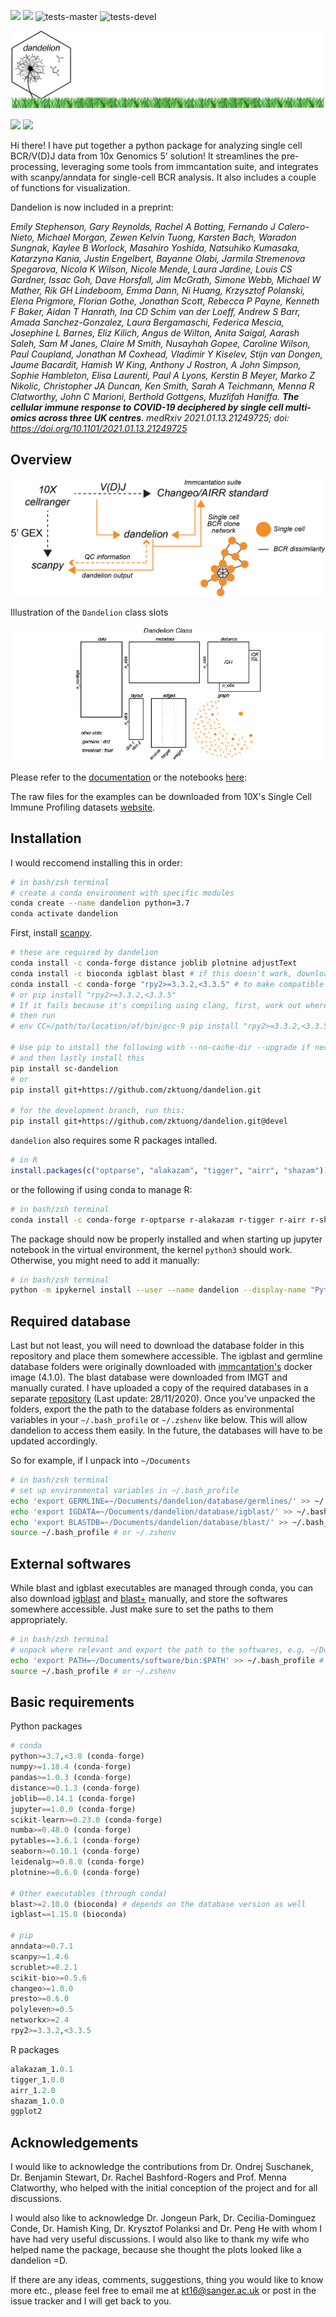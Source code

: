 [![](https://readthedocs.org/projects/sc-dandelion/badge/?version=latest)](https://sc-dandelion.readthedocs.io/en/latest/?badge=latest)
[![](https://badge.fury.io/py/sc-dandelion.svg)](https://badge.fury.io/py/sc-dandelion)
![tests-master](https://github.com/zktuong/dandelion/workflows/tests/badge.svg?branch=master)
![tests-devel](https://github.com/zktuong/dandelion/workflows/tests/badge.svg?branch=devel)

![](notebooks/img/dandelion_logo_illustration.png)

![](https://byob.yarr.is/zktuong/dandelion/master-version) ![](https://byob.yarr.is/zktuong/dandelion/devel-version)

Hi there! I have put together a python package for analyzing single cell BCR/V(D)J data from 10x Genomics 5' solution! It streamlines the pre-processing, leveraging some tools from immcantation suite, and integrates with scanpy/anndata for single-cell BCR analysis. It also includes a couple of functions for visualization. 

Dandelion is now included in a preprint:

*Emily Stephenson, Gary Reynolds, Rachel A Botting, Fernando J Calero-Nieto, Michael Morgan, Zewen Kelvin Tuong, Karsten Bach, Waradon Sungnak, Kaylee B Worlock, Masahiro Yoshida, Natsuhiko Kumasaka, Katarzyna Kania, Justin Engelbert, Bayanne Olabi, Jarmila Stremenova Spegarova, Nicola K Wilson, Nicole Mende, Laura Jardine, Louis CS Gardner, Issac Goh, Dave Horsfall, Jim McGrath, Simone Webb, Michael W Mather, Rik GH Lindeboom, Emma Dann, Ni Huang, Krzysztof Polanski, Elena Prigmore, Florian Gothe, Jonathan Scott, Rebecca P Payne, Kenneth F Baker, Aidan T Hanrath, Ina CD Schim van der Loeff, Andrew S Barr, Amada Sanchez-Gonzalez, Laura Bergamaschi, Federica Mescia, Josephine L Barnes, Eliz Kilich, Angus de Wilton, Anita Saigal, Aarash Saleh, Sam M Janes, Claire M Smith, Nusayhah Gopee, Caroline Wilson, Paul Coupland, Jonathan M Coxhead, Vladimir Y Kiselev, Stijn van Dongen, Jaume Bacardit, Hamish W King, Anthony J Rostron, A John Simpson, Sophie Hambleton, Elisa Laurenti, Paul A Lyons, Kerstin B Meyer, Marko Z Nikolic, Christopher JA Duncan, Ken Smith, Sarah A Teichmann, Menna R Clatworthy, John C Marioni, Berthold Gottgens, Muzlifah Haniffa.* ***The cellular immune response to COVID-19 deciphered by single cell multi-omics across three UK centres***. *medRxiv 2021.01.13.21249725; doi: https://doi.org/10.1101/2021.01.13.21249725*

## Overview

![](notebooks/img/dandelion_overview.png)

Illustration of the `Dandelion` class slots

![](notebooks/img/dandelion_class.png)

Please refer to the [documentation](https://sc-dandelion.readthedocs.io/) or the notebooks [here](https://nbviewer.jupyter.org/github/zktuong/dandelion/tree/master/docs/notebooks/):

The raw files for the examples can be downloaded from 10X's Single Cell Immune Profiling datasets [website](https://support.10xgenomics.com/single-cell-vdj/datasets).

## Installation

I would reccomend installing this in order:
```bash
# in bash/zsh terminal
# create a conda environment with specific modules
conda create --name dandelion python=3.7 
conda activate dandelion
```

First, install [scanpy](https://scanpy.readthedocs.io/en/latest/installation.html).

```bash
# these are required by dandelion
conda install -c conda-forge distance joblib plotnine adjustText
conda install -c bioconda igblast blast # if this doesn't work, download them manually (see below)
conda install -c conda-forge "rpy2>=3.3.2,<3.3.5" # to make compatible for R version 4
# or pip install "rpy2>=3.3.2,<3.3.5"
# If it fails because it's compiling using clang, first, work out where the path is to your gcc compiler (use brew to install gcc if needed):
# then run
# env CC=/path/to/location/of/bin/gcc-9 pip install "rpy2>=3.3.2,<3.3.5"

# Use pip to install the following with --no-cache-dir --upgrade if necessary
# and then lastly install this
pip install sc-dandelion
# or
pip install git+https://github.com/zktuong/dandelion.git

# for the development branch, run this:
pip install git+https://github.com/zktuong/dandelion.git@devel
````

`dandelion` also requires some R packages intalled.
```R
# in R
install.packages(c("optparse", "alakazam", "tigger", "airr", "shazam"))
```
or the following if using conda to manage R:
```bash
# in bash/zsh terminal
conda install -c conda-forge r-optparse r-alakazam r-tigger r-airr r-shazam
```

The package should now be properly installed and when starting up jupyter notebook in the virtual environment, the kernel `python3` should work. Otherwise, you might need to add it manually:
```bash
# in bash/zsh terminal
python -m ipykernel install --user --name dandelion --display-name "Python (dandelion)"
```

## Required database
Last but not least, you will need to download the database folder in this repository and place them somewhere accessible. The igblast and germline database folders were originally downloaded with [immcantation's](https://immcantation.readthedocs.io/en/4.1.0/docker/intro.html) docker image (4.1.0). The blast database were downloaded from IMGT and manually curated. I have uploaded a copy of the required databases in a separate [repository](https://github.com/zktuong/databases_for_vdj) (Last update: 28/11/2020). Once you've unpacked the folders, export the the path to the database folders as environmental variables in your `~/.bash_profile` or `~/.zshenv` like below. This will allow dandelion to access them easily. In the future, the databases will have to be updated accordingly.

So for example, if I unpack into `~/Documents`
```bash
# in bash/zsh terminal
# set up environmental variables in ~/.bash_profile
echo 'export GERMLINE=~/Documents/dandelion/database/germlines/' >> ~/.bash_profile # or ~/.zshenv
echo 'export IGDATA=~/Documents/dandelion/database/igblast/' >> ~/.bash_profile # or ~/.zshenv
echo 'export BLASTDB=~/Documents/dandelion/database/blast/' >> ~/.bash_profile # or ~/.zshenv
source ~/.bash_profile # or ~/.zshenv
```

## External softwares
While blast and igblast executables are managed through conda, you can also download [igblast](https://ftp.ncbi.nih.gov/blast/executables/igblast/release/LATEST/) and [blast+](https://ftp.ncbi.nlm.nih.gov/blast/executables/blast+/LATEST/) manually, and store the softwares somewhere accessible. Just make sure to set the paths to them appropriately.
```bash
# in bash/zsh terminal
# unpack where relevant and export the path to the softwares, e.g. ~/Documents/
echo 'export PATH=~/Documents/software/bin:$PATH' >> ~/.bash_profile # or ~/.zshenv
source ~/.bash_profile # or ~/.zshenv
```

## Basic requirements
Python packages
```python
# conda
python>=3.7,<3.8 (conda-forge)
numpy>=1.18.4 (conda-forge)
pandas>=1.0.3 (conda-forge)
distance>=0.1.3 (conda-forge)
joblib==0.14.1 (conda-forge)
jupyter==1.0.0 (conda-forge)
scikit-learn>=0.23.0 (conda-forge)
numba>=0.48.0 (conda-forge)
pytables==3.6.1 (conda-forge)
seaborn>=0.10.1 (conda-forge)
leidenalg>=0.8.0 (conda-forge)
plotnine>=0.6.0 (conda-forge)

# Other executables (through conda)
blast>=2.10.0 (bioconda) # depends on the database version as well
igblast==1.15.0 (bioconda)

# pip
anndata>=0.7.1
scanpy>=1.4.6
scrublet>=0.2.1
scikit-bio>=0.5.6 
changeo>=1.0.0
presto>=0.6.0
polyleven>=0.5
networkx>=2.4
rpy2>=3.3.2,<3.3.5
```

R packages
```R
alakazam_1.0.1
tigger_1.0.0
airr_1.2.0
shazam_1.0.0
ggplot2
```

## Acknowledgements
I would like to acknowledge the contributions from Dr. Ondrej Suschanek, Dr. Benjamin Stewart, Dr. Rachel Bashford-Rogers and Prof. Menna Clatworthy, who helped with the initial conception of the project and for all discussions. 

I would also like to acknowledge Dr. Jongeun Park, Dr. Cecilia-Dominguez Conde, Dr. Hamish King, Dr. Krysztof Polanksi and Dr. Peng He with whom I have had very useful discussions. I would also like to thank my wife who helped name the package, because she thought the plots looked like a dandelion =D.

If there are any ideas, comments, suggestions, thing you would like to know more etc., please feel free to email me at kt16@sanger.ac.uk or post in the issue tracker and I will get back to you.

